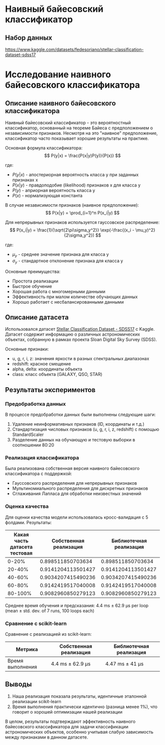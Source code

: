 # Наивный байесовский классификатор



## Набор данных


https://www.kaggle.com/datasets/fedesoriano/stellar-classification-dataset-sdss17

# Исследование наивного байесовского классификатора

## Описание наивного байесовского классификатора

Наивный байесовский классификатор - это вероятностный классификатор, основанный на теореме Байеса с предположением о независимости признаков. Несмотря на это "наивное" предположение, классификатор часто показывает хорошие результаты на практике.

Основная формула классификатора:
$$ P(y|x) = \frac{P(x|y)P(y)}{P(x)} $$

где:
- $P(y|x)$ - апостериорная вероятность класса y при заданных признаках x
- $P(x|y)$ - правдоподобие (likelihood) признаков x для класса y
- $P(y)$ - априорная вероятность класса y
- $P(x)$ - нормализующая константа

В случае независимости признаков (наивное предположение):
$$ P(x|y) = \prod_{i=1}^n P(x_i|y) $$

Для непрерывных признаков используется гауссовское распределение:
$$ P(x_i|y) = \frac{1}{\sqrt{2\pi\sigma_y^2}} \exp(-\frac{(x_i - \mu_y)^2}{2\sigma_y^2}) $$

где:
- $\mu_y$ - среднее значение признака для класса y
- $\sigma_y$ - стандартное отклонение признака для класса y

Основные преимущества:
- Простота реализации
- Быстрое обучение
- Хорошая работа с многомерными данными
- Эффективность при малом количестве обучающих данных
- Хорошо работает с несбалансированными данными

## Описание датасета

Использовался датасет [Stellar Classification Dataset - SDSS17](https://www.kaggle.com/datasets/fedesoriano/stellar-classification-dataset-sdss17) с Kaggle. Датасет содержит информацию о различных астрономических объектах, собранную в рамках проекта Sloan Digital Sky Survey (SDSS).

Основные признаки:
- u, g, r, i, z: значения яркости в разных спектральных диапазонах
- redshift: красное смещение
- alpha, delta: координаты объекта
- class: класс объекта (GALAXY, QSO, STAR)

## Результаты экспериментов

### Предобработка данных

В процессе предобработки данных были выполнены следующие шаги:
1. Удаление неинформативных признаков (ID, координаты и т.д.)
2. Стандартизация числовых признаков (u, g, r, i, z, redshift) с помощью StandardScaler
3. Разделение данных на обучающую и тестовую выборки в соотношении 80:20

### Реализация классификатора

Была реализована собственная версия наивного байесовского классификатора с поддержкой:
- Гауссовского распределения для непрерывных признаков
- Мультиномиального распределения для дискретных признаков
- Сглаживания Лапласа для обработки неизвестных значений

### Оценка качества

Для оценки качества модели использовалась кросс-валидация с 5 фолдами. Результаты:

| Какая часть датасета тестовая | Собственная реализация | Библиотечная реализация |
|-----------------------------|----------------------|------------------------|
| 0-20%                       | 0.898511850703634    | 0.898511850703634      |
| 20-40%                      | 0.9141204113501427   | 0.9141204113501427     |
| 40-60%                      | 0.9034207415490236   | 0.9034207415490236     |
| 60-80%                      | 0.9142419517040008   | 0.9142419517040008     |
| 80-100%                     | 0.9082960850279123   | 0.9082960850279123     |


Среднее время обучения и предсказания:  4.4 ms ± 62.9 μs per loop (mean ± std. dev. of 7 runs, 100 loops each)

### Сравнение с scikit-learn

Сравнение с реализацией из scikit-learn:

| Метрика | Собственная реализация | Библиотечная реализация |
|---------|-----------------|--------------|
| Время выполнения | 4.4 ms ± 62.9 μs | 4.47 ms ± 41 μs |

## Выводы

1. Наша реализация показала результаты, идентичные эталонной реализации scikit-learn
2. Время выполнения практически идентично (разница менее 1%), что говорит о хорошей оптимизации нашей реализации


В целом, результаты подтверждают эффективность наивного байесовского классификатора для задачи классификации астрономических объектов, особенно учитывая слабую зависимость между признаками в данном датасете.
